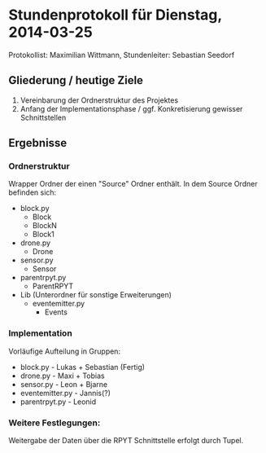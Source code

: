 # Stundenprotokoll für Dienstag, 2014-03-25

Protokollist: Maximilian Wittmann, Stundenleiter: Sebastian Seedorf

## Gliederung / heutige Ziele

1. Vereinbarung der Ordnerstruktur des Projektes
2. Anfang der Implementationsphase / ggf. Konkretisierung gewisser Schnittstellen 

    
## Ergebnisse
### Ordnerstruktur
Wrapper Ordner der einen "Source" Ordner enthält. In dem Source Ordner befinden sich:

- block.py
	- Block
	- BlockN
	- Block1
- drone.py
	- Drone 
- sensor.py
	- Sensor
- parentrpyt.py
	- ParentRPYT
- Lib (Unterordner für sonstige Erweiterungen)
	- eventemitter.py
		- Events


### Implementation

Vorläufige Aufteilung in Gruppen:

- block.py - Lukas + Sebastian (Fertig)
- drone.py - Maxi + Tobias
- sensor.py - Leon + Bjarne
- eventemitter.py - Jannis(?)
- parentrpyt.py - Leonid

### Weitere Festlegungen:

Weitergabe der Daten über die RPYT Schnittstelle erfolgt durch Tupel. 